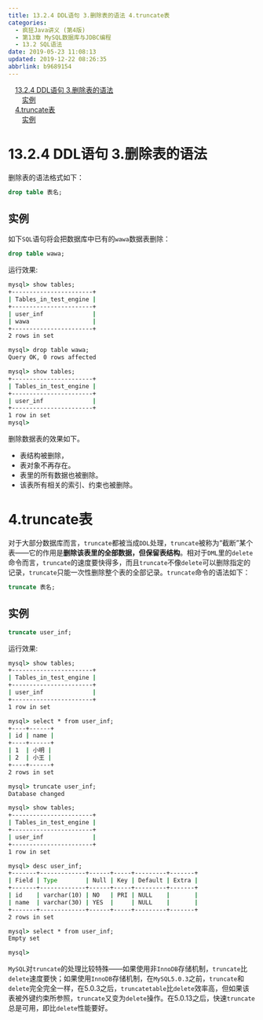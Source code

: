 ```yaml
---
title: 13.2.4 DDL语句 3.删除表的语法 4.truncate表 
categories: 
  - 疯狂Java讲义 (第4版)
  - 第13章 MySQL数据库与JDBC编程
  - 13.2 SQL语法
date: 2019-05-23 11:08:13
updated: 2019-12-22 08:26:35
abbrlink: b9689154
---
```

<div id='my_toc'><a href="/JavaReadingNotes/b9689154/#13-2-4-DDL语句-3-删除表的语法" class="header_1">13.2.4 DDL语句 3.删除表的语法</a><br><a href="/JavaReadingNotes/b9689154/#实例" class="header_2">实例</a><br><a href="/JavaReadingNotes/b9689154/#4-truncate表" class="header_1">4.truncate表</a><br><a href="/JavaReadingNotes/b9689154/#实例" class="header_2">实例</a><br></div>
<style>.header_1{margin-left: 1em;}.header_2{margin-left: 2em;}.header_3{margin-left: 3em;}.header_4{margin-left: 4em;}.header_5{margin-left: 5em;}.header_6{margin-left: 6em;}</style>
<!--more-->
<script>if (navigator.platform.search('arm')==-1){document.getElementById('my_toc').style.display = 'none';}var e,p = document.getElementsByTagName('p');while (p.length>0) {e = p[0];e.parentElement.removeChild(e);}</script>

<!--end-->
# 13.2.4 DDL语句 3.删除表的语法 #
删除表的语法格式如下：
```sql
drop table 表名;
```
## 实例 ##
如下`SQL`语句将会把数据库中已有的`wawa`数据表删除：
```sql
drop table wawa;
```
运行效果:
```cmd
mysql> show tables;
+-----------------------+
| Tables_in_test_engine |
+-----------------------+
| user_inf              |
| wawa                  |
+-----------------------+
2 rows in set

mysql> drop table wawa;
Query OK, 0 rows affected

mysql> show tables;
+-----------------------+
| Tables_in_test_engine |
+-----------------------+
| user_inf              |
+-----------------------+
1 row in set
mysql> 
```
删除数据表的效果如下。
- 表结构被删除，
- 表对象不再存在。
- 表里的所有数据也被删除。
- 该表所有相关的索引、约束也被删除。

# 4.truncate表 #
对于大部分数据库而言，`truncate`都被当成`DDL`处理，`truncate`被称为“截断”某个表——它的作用是**删除该表里的全部数据，但保留表结构**。相对于`DML`里的`delete`命令而言，`truncate`的速度要快得多，而且`truncate`不像`delete`可以删除指定的记录，`truncate`只能一次性删除整个表的全部记录。`truncate`命令的语法如下：
```sql
truncate 表名;
```
## 实例 ##
```sql
truncate user_inf;
```
运行效果:
```cmd
mysql> show tables;
+-----------------------+
| Tables_in_test_engine |
+-----------------------+
| user_inf              |
+-----------------------+
1 row in set

mysql> select * from user_inf;
+----+------+
| id | name |
+----+------+
| 1  | 小明 |
| 2  | 小王 |
+----+------+
2 rows in set

mysql> truncate user_inf;
Database changed

mysql> show tables;
+-----------------------+
| Tables_in_test_engine |
+-----------------------+
| user_inf              |
+-----------------------+
1 row in set

mysql> desc user_inf;
+-------+-------------+------+-----+---------+-------+
| Field | Type        | Null | Key | Default | Extra |
+-------+-------------+------+-----+---------+-------+
| id    | varchar(10) | NO   | PRI | NULL    |       |
| name  | varchar(30) | YES  |     | NULL    |       |
+-------+-------------+------+-----+---------+-------+
2 rows in set

mysql> select * from user_inf;
Empty set

mysql> 
```
`MySQL`对`truncate`的处理比较特殊——如果使用非`InnoDB`存储机制，`truncate`比`delete`速度要快；如果使用`InnoDB`存储机制，在`MySQL5.0.3`之前，`truncate`和`delete`完全完全一样，在5.0.3之后，`truncatetable`比`delete`效率高，但如果该表被外键约束所参照，`truncate`又变为`delete`操作。在5.0.13之后，快速`truncate`总是可用，即比`delete`性能要好。

